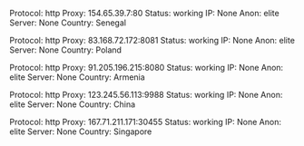 Protocol: http
Proxy: 154.65.39.7:80
Status: working
IP: None
Anon: elite
Server: None
Country: Senegal

Protocol: http
Proxy: 83.168.72.172:8081
Status: working
IP: None
Anon: elite
Server: None
Country: Poland

Protocol: http
Proxy: 91.205.196.215:8080
Status: working
IP: None
Anon: elite
Server: None
Country: Armenia

Protocol: http
Proxy: 123.245.56.113:9988
Status: working
IP: None
Anon: elite
Server: None
Country: China

Protocol: http
Proxy: 167.71.211.171:30455
Status: working
IP: None
Anon: elite
Server: None
Country: Singapore

